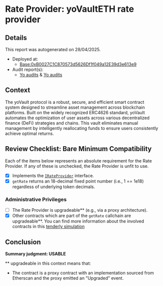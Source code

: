 
# Rate Provider: yoVaultETH rate provider

## Details
This report was autogenerated on 28/04/2025.

- Deployed at:
    - [Base:0xB0027C1C870573d5626Df1f049a12E39d3e613e9](https://basescan.org/address/0xB0027C1C870573d5626Df1f049a12E39d3e613e9)
- Audit report(s):
    - [Yo audits](https://www.yo.xyz/files/Yo-Protocol-Hunter-Security-Audit-Report.pdf) & [Yo audits](https://www.yo.xyz/files/Yo-Protocol-Offbeat-Security-Review.pdf)

## Context
The yoVault protocol is a robust, secure, and efficient smart contract system designed to streamline asset management across blockchain platforms. Built on the widely recognized ERC4626 standard, yoVault automates the optimization of user assets across various decentralized finance (DeFi) strategies and chains. This vault eliminates manual management by intelligently reallocating funds to ensure users consistently achieve optimal returns.

## Review Checklist: Bare Minimum Compatibility
Each of the items below represents an absolute requirement for the Rate Provider. If any of these is unchecked, the Rate Provider is unfit to use.

- [x] Implements the [`IRateProvider`](https://github.com/balancer/balancer-v2-monorepo/blob/bc3b3fee6e13e01d2efe610ed8118fdb74dfc1f2/pkg/interfaces/contracts/pool-utils/IRateProvider.sol) interface.
- [x] `getRate` returns an 18-decimal fixed point number (i.e., 1 == 1e18) regardless of underlying token decimals.

### Administrative Privileges
- [ ] The Rate Provider is upgradeable** (e.g., via a proxy architecture).
- [x] Other contracts which are part of the `getRate` callchain are upgradeable**. You can find more information
   about the involved contracts in this [tenderly simulation](https://www.tdly.co/shared/simulation/c9604c79-50ff-4178-9a99-fb503665f85b)

## Conclusion
**Summary judgment: USABLE**

** upgradeable in this context means that:
- The contract is a proxy contract with an implementation sourced from Etherscan and the proxy emitted an "Upgraded" event.
    
